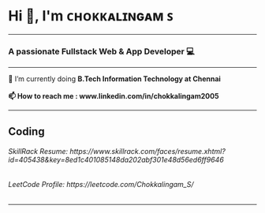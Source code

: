 <h1 align="left">Hi 👋, I'm ᴄʜᴏᴋᴋᴀʟɪɴɢᴀᴍ ꜱ</h1>

---

<h3 align="left">A passionate Fullstack Web & App Developer 💻</h3>

---

<p align="left">🌱 I’m currently doing <b>B.Tech Information Technology<b> at Chennai<br><br>📫 How to reach me : www.linkedin.com/in/chokkalingam2005


<p align="left"></p>

---

<h2 align="left">Coding</h2>


<h6 align="left">SkillRack Resume: https://www.skillrack.com/faces/resume.xhtml?id=405438&key=8ed1c401085148da202abf301e48d56ed6ff9646 </h6>
<h6 align="left">LeetCode Profile: https://leetcode.com/Chokkalingam_S/ </h6>

---
